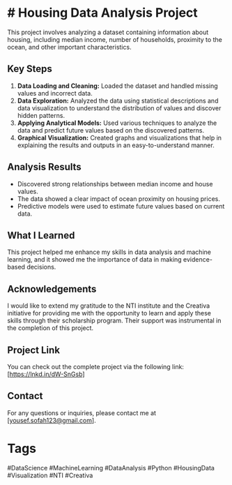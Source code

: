 <h1># Housing Data Analysis Project</h1>

This project involves analyzing a dataset containing information about housing, including median income, number of households, proximity to the ocean, and other important characteristics.

## Key Steps

1. **Data Loading and Cleaning:** Loaded the dataset and handled missing values and incorrect data.
2. **Data Exploration:** Analyzed the data using statistical descriptions and data visualization to understand the distribution of values and discover hidden patterns.
3. **Applying Analytical Models:** Used various techniques to analyze the data and predict future values based on the discovered patterns.
4. **Graphical Visualization:** Created graphs and visualizations that help in explaining the results and outputs in an easy-to-understand manner.

## Analysis Results

- Discovered strong relationships between median income and house values.
- The data showed a clear impact of ocean proximity on housing prices.
- Predictive models were used to estimate future values based on current data.

## What I Learned

This project helped me enhance my skills in data analysis and machine learning, and it showed me the importance of data in making evidence-based decisions.

## Acknowledgements

I would like to extend my gratitude to the NTI institute and the Creativa initiative for providing me with the opportunity to learn and apply these skills through their scholarship program. Their support was instrumental in the completion of this project.



## Project Link

You can check out the complete project via the following link: [https://lnkd.in/dW-SnGsb]

## Contact

For any questions or inquiries, please contact me at [yousef.sofah123@gmail.com].

# Tags

#DataScience #MachineLearning #DataAnalysis #Python #HousingData #Visualization #NTI #Creativa

